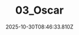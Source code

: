 ---
title: "03_Oscar"
description: ""
image: "/uploads/photos/0011-03_Oscar.webp"
display: "/uploads/photos/0011-03_Oscar-display.webp"
thumbnail: "/uploads/photos/0011-03_Oscar-thumb.webp"
width: 6000
height: 4000
featured: false
date: 2025-10-30T08:46:33.810Z
order: 0
---